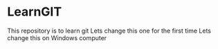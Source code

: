 # LearnGIT
This repository is to learn git
Lets change this one for the first time
Lets change this on Windows computer
